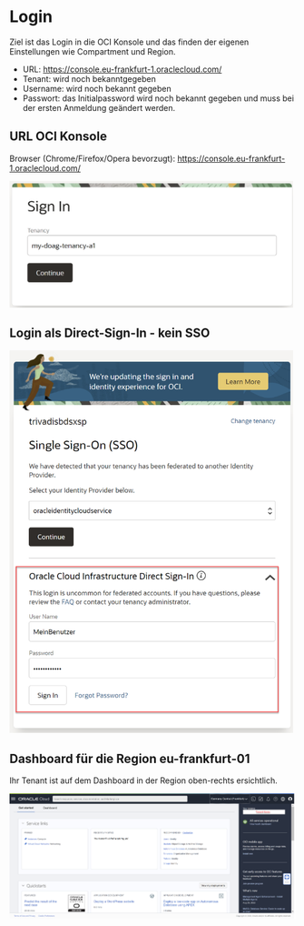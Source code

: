 # Login

Ziel ist das Login in die OCI Konsole und das finden der eigenen Einstellungen wie Compartment und Region.

- URL: <https://console.eu-frankfurt-1.oraclecloud.com/>
- Tenant: wird noch bekanntgegeben
- Username: wird noch bekannt gegeben
- Passwort: das Initialpassword wird noch bekannt gegeben und muss bei der ersten Anmeldung geändert werden.

## URL OCI Konsole

Browser (Chrome/Firefox/Opera bevorzugt): <https://console.eu-frankfurt-1.oraclecloud.com/>

<img src="./../../images/0x02-01-login-01.png" width="500">

## Login als Direct-Sign-In - kein SSO

<img src="./../../images/0x02-01-login-02.png" width="500">

## Dashboard für die Region eu-frankfurt-01

Ihr Tenant ist auf dem Dashboard in der Region oben-rechts ersichtlich.

<img src="./../../images/0x02-01-login-03.png" width="800">
